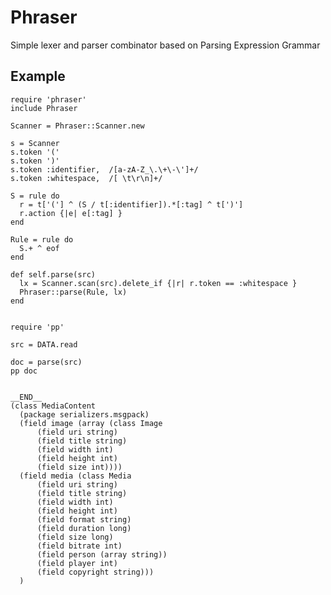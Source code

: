 Phraser
=======
Simple lexer and parser combinator based on Parsing Expression Grammar


## Example

    require 'phraser'
    include Phraser
    
    Scanner = Phraser::Scanner.new
    
    s = Scanner
    s.token '('
    s.token ')'
    s.token :identifier,  /[a-zA-Z_\.\+\-\']+/
    s.token :whitespace,  /[ \t\r\n]+/
    
    S = rule do
      r = t['('] ^ (S / t[:identifier]).*[:tag] ^ t[')']
      r.action {|e| e[:tag] }
    end
    
    Rule = rule do
      S.+ ^ eof
    end
    
    def self.parse(src)
      lx = Scanner.scan(src).delete_if {|r| r.token == :whitespace }
      Phraser::parse(Rule, lx)
    end
    
    
    require 'pp'
    
    src = DATA.read
    
    doc = parse(src)
    pp doc
    
    
    __END__
    (class MediaContent
      (package serializers.msgpack)
      (field image (array (class Image
          (field uri string)
          (field title string)
          (field width int)
          (field height int)
          (field size int))))
      (field media (class Media
          (field uri string)
          (field title string)
          (field width int)
          (field height int)
          (field format string)
          (field duration long)
          (field size long)
          (field bitrate int)
          (field person (array string))
          (field player int)
          (field copyright string)))
      )

